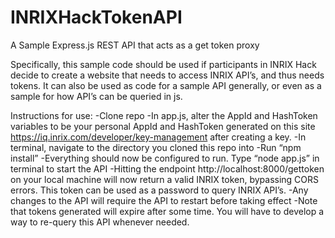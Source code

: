 # INRIXHackTokenAPI
A Sample Express.js REST API that acts as a get token proxy

Specifically, this sample code should be used if participants in INRIX Hack decide to create a website that needs to access INRIX API’s, and thus needs tokens. It can also be used as code for a sample API generally, or even as a sample for how API’s can be queried in js.

Instructions for use:
-Clone repo
-In app.js, alter the AppId and HashToken variables to be your personal AppId and HashToken generated on this site https://iq.inrix.com/developer/key-management after creating a key.
-In terminal, navigate to the directory you cloned this repo into
-Run “npm install”
-Everything should now be configured to run. Type “node app.js” in terminal to start the API
-Hitting the endpoint http://localhost:8000/gettoken on your local machine will now return a valid INRIX token, bypassing CORS errors. This token can be used as a password to query INRIX API’s.
-Any changes to the API will require the API to restart before taking effect
-Note that tokens generated will expire after some time. You will have to develop a way to re-query this API whenever needed.